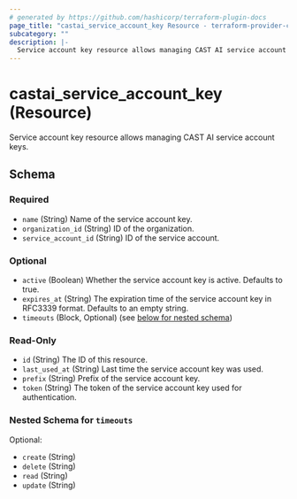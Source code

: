 ```yaml
---
# generated by https://github.com/hashicorp/terraform-plugin-docs
page_title: "castai_service_account_key Resource - terraform-provider-castai"
subcategory: ""
description: |-
  Service account key resource allows managing CAST AI service account keys.
---
```


# castai_service_account_key (Resource)

Service account key resource allows managing CAST AI service account keys.



<!-- schema generated by tfplugindocs -->
## Schema

### Required

- `name` (String) Name of the service account key.
- `organization_id` (String) ID of the organization.
- `service_account_id` (String) ID of the service account.

### Optional

- `active` (Boolean) Whether the service account key is active. Defaults to true.
- `expires_at` (String) The expiration time of the service account key in RFC3339 format. Defaults to an empty string.
- `timeouts` (Block, Optional) (see [below for nested schema](#nestedblock--timeouts))

### Read-Only

- `id` (String) The ID of this resource.
- `last_used_at` (String) Last time the service account key was used.
- `prefix` (String) Prefix of the service account key.
- `token` (String) The token of the service account key used for authentication.

<a id="nestedblock--timeouts"></a>
### Nested Schema for `timeouts`

Optional:

- `create` (String)
- `delete` (String)
- `read` (String)
- `update` (String)


